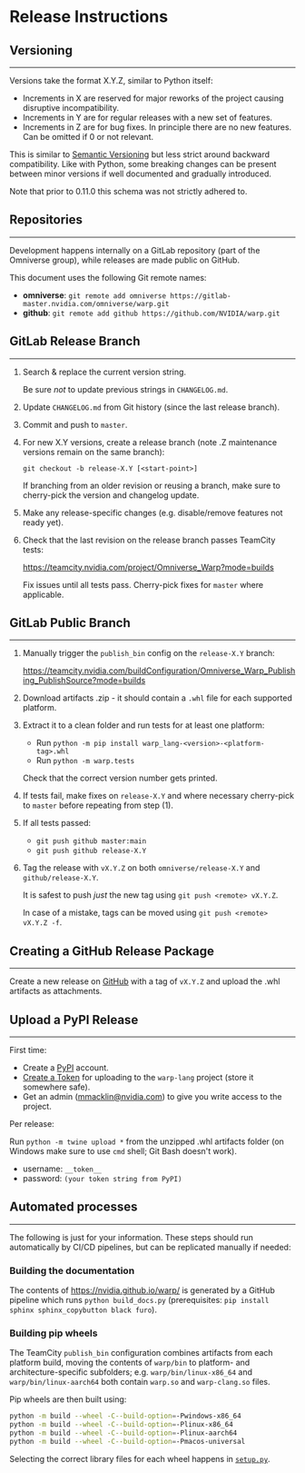 # Release Instructions

## Versioning
-------------

Versions take the format X.Y.Z, similar to Python itself:

- Increments in X are reserved for major reworks of the project causing disruptive incompatibility.
- Increments in Y are for regular releases with a new set of features.
- Increments in Z are for bug fixes. In principle there are no new features. Can be omitted if 0 or not relevant.

This is similar to [Semantic Versioning](https://semver.org/) but less strict around backward compatibility.
Like with Python, some breaking changes can be present between minor versions if well documented and gradually introduced.

Note that prior to 0.11.0 this schema was not strictly adhered to.


## Repositories
---------------

Development happens internally on a GitLab repository (part of the Omniverse group), while releases are made public on GitHub.

This document uses the following Git remote names:

* **omniverse**: `git remote add omniverse https://gitlab-master.nvidia.com/omniverse/warp.git`
* **github**: `git remote add github https://github.com/NVIDIA/warp.git`


## GitLab Release Branch
------------------------

1) Search & replace the current version string.

   Be sure *not* to update previous strings in `CHANGELOG.md`.

2) Update `CHANGELOG.md` from Git history (since the last release branch).

3) Commit and push to `master`.

4) For new X.Y versions, create a release branch (note .Z maintenance versions remain on the same branch):

   `git checkout -b release-X.Y [<start-point>]`

   If branching from an older revision or reusing a branch, make sure to cherry-pick the version and changelog update.

5) Make any release-specific changes (e.g. disable/remove features not ready yet).

6) Check that the last revision on the release branch passes TeamCity tests:

   https://teamcity.nvidia.com/project/Omniverse_Warp?mode=builds

   Fix issues until all tests pass. Cherry-pick fixes for `master` where applicable.


## GitLab Public Branch
-----------------------

1) Manually trigger the `publish_bin` config on the `release-X.Y` branch:

    https://teamcity.nvidia.com/buildConfiguration/Omniverse_Warp_Publishing_PublishSource?mode=builds

2) Download artifacts .zip - it should contain a `.whl` file for each supported platform.

3) Extract it to a clean folder and run tests for at least one platform:

    - Run `python -m pip install warp_lang-<version>-<platform-tag>.whl`
    - Run `python -m warp.tests`

    Check that the correct version number gets printed.

4) If tests fail, make fixes on `release-X.Y` and where necessary cherry-pick to `master` before repeating from step (1).

5) If all tests passed:

   * `git push github master:main`
   * `git push github release-X.Y`

6) Tag the release with `vX.Y.Z` on both `omniverse/release-X.Y` and `github/release-X.Y`.

   It is safest to push *just* the new tag using `git push <remote> vX.Y.Z`.

   In case of a mistake, tags can be moved using `git push <remote> vX.Y.Z -f`.


## Creating a GitHub Release Package
------------------------------------

Create a new release on [GitHub](https://github.com/NVIDIA/warp) with a tag of `vX.Y.Z` and upload the .whl artifacts as attachments.


## Upload a PyPI Release
------------------------

First time:

* Create a [PyPI](https://pypi.org/) account.
* [Create a Token](https://pypi.org/manage/account/#api-tokens) for uploading to the `warp-lang` project (store it somewhere safe).
* Get an admin (mmacklin@nvidia.com) to give you write access to the project.

Per release:

Run `python -m twine upload *` from the unzipped .whl artifacts folder (on Windows make sure to use `cmd` shell; Git Bash doesn't work).

* username: `__token__`
* password: `(your token string from PyPI)`


## Automated processes
----------------------

The following is just for your information. These steps should run automatically by CI/CD pipelines, but can be replicated manually if needed:

### Building the documentation

The contents of https://nvidia.github.io/warp/ is generated by a GitHub pipeline which runs `python build_docs.py` (prerequisites: `pip install sphinx sphinx_copybutton black furo`).

### Building pip wheels

The TeamCity `publish_bin` configuration combines artifacts from each platform build, moving the contents of `warp/bin` to platform- and architecture-specific
subfolders; e.g. `warp/bin/linux-x86_64` and `warp/bin/linux-aarch64` both contain `warp.so` and `warp-clang.so` files.

Pip wheels are then built using:

```bash
python -m build --wheel -C--build-option=-Pwindows-x86_64
python -m build --wheel -C--build-option=-Plinux-x86_64
python -m build --wheel -C--build-option=-Plinux-aarch64
python -m build --wheel -C--build-option=-Pmacos-universal
```

Selecting the correct library files for each wheel happens in [`setup.py`](setup.py).
